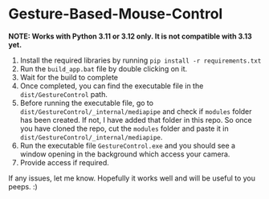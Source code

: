 # Gesture-Based-Mouse-Control

**NOTE: Works with Python 3.11 or 3.12 only. It is not compatible with 3.13 yet.**
1. Install the required libraries by running
    `pip install -r requirements.txt`
2. Run the `build_app.bat` file by double clicking on it.
3. Wait for the build to complete
4. Once completed, you can find the executable file in the `dist/GestureControl` path.
5. Before running the executable file, go to `dist/GestureControl/_internal/mediapipe` and check if `modules` folder has been created. If not, I have added that folder in this repo. So once you have cloned the repo, cut the `modules` folder and paste it in `dist/GestureControl/_internal/mediapipe`. 
6. Run the executable file `GestureControl.exe` and you should see a window opening in the background which access your camera.
7. Provide access if required.

If any issues, let me know. 
Hopefully it works well and will be useful to you peeps. :)
